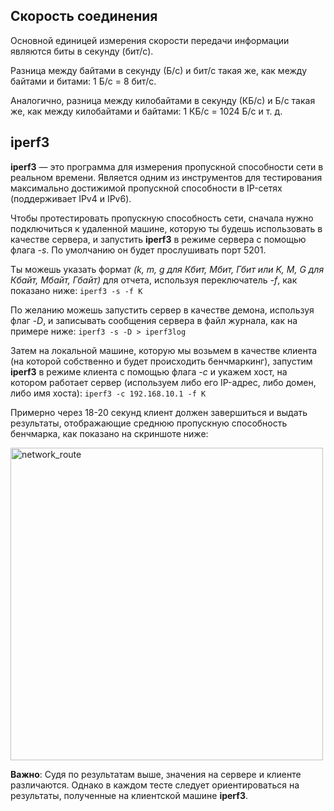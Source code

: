 ## Скорость соединения

Основной единицей измерения скорости передачи информации являются биты в секунду (бит/с).

Разница между байтами в секунду (Б/с) и бит/с такая же, как между байтами и битами: 1 Б/с = 8 бит/с.

Аналогично, разница между килобайтами в секунду (КБ/с) и Б/с такая же, как между килобайтами и байтами: 1 КБ/с = 1024 Б/с и т. д.

## **iperf3**

**iperf3** — это программа для измерения пропускной способности сети в реальном времени.
Является одним из инструментов для тестирования максимально достижимой пропускной способности в IP-сетях (поддерживает IPv4 и IPv6).

Чтобы протестировать пропускную способность сети, сначала нужно подключиться к удаленной машине, которую ты будешь использовать в качестве сервера, и запустить **iperf3** в режиме сервера с помощью флага *-s*. По умолчанию он будет прослушивать порт 5201.

Ты можешь указать формат *(k, m, g для Кбит, Мбит, Гбит или K, M, G для Кбайт, Мбайт, Гбайт)* для отчета, используя переключатель *-f*, как показано ниже:
```iperf3 -s -f K```

По желанию можешь запустить сервер в качестве демона, используя флаг *-D*, и записывать сообщения сервера в файл журнала, как на примере ниже:
```iperf3 -s -D > iperf3log```

Затем на локальной машине, которую мы возьмем в качестве клиента (на которой собственно и будет происходить бенчмаркинг), запустим **iperf3** в режиме клиента с помощью флага *-c* и укажем хост, на котором работает сервер (используем либо его IP-адрес, либо домен, либо имя хоста):
```iperf3 -c 192.168.10.1 -f K```

Примерно через 18-20 секунд клиент должен завершиться и выдать результаты, отображающие среднюю пропускную способность бенчмарка, как показано на скриншоте ниже:

<img src="../misc/images/iperf.png" alt="network_route" width="500"/>

**Важно**: Судя по результатам выше, значения на сервере и клиенте различаются.
Однако в каждом тесте следует ориентироваться на результаты, полученные на клиентской машине **iperf3**.

